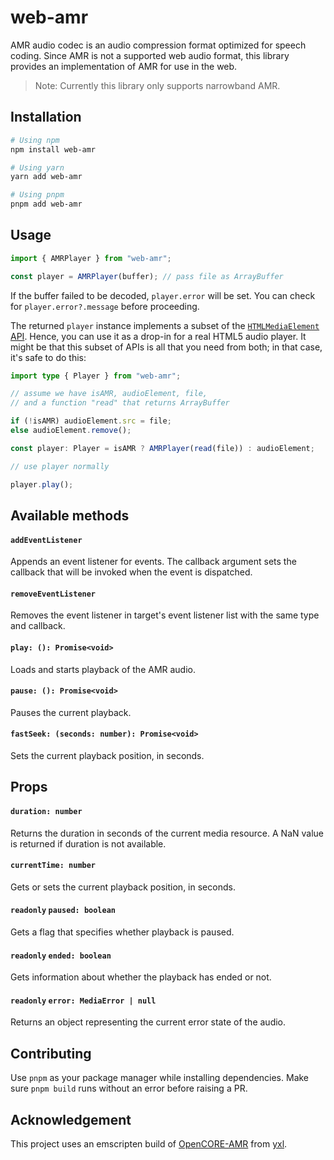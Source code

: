 # web-amr

AMR audio codec is an audio compression format optimized for speech coding. Since AMR is not a supported web audio format, this library provides an implementation of AMR for use in the web.

> Note: Currently this library only supports narrowband AMR.

## Installation

```sh
# Using npm
npm install web-amr

# Using yarn
yarn add web-amr

# Using pnpm
pnpm add web-amr
```

## Usage

```TypeScript
import { AMRPlayer } from "web-amr";

const player = AMRPlayer(buffer); // pass file as ArrayBuffer
```

If the buffer failed to be decoded, `player.error` will be set. You can check for `player.error?.message` before proceeding.

The returned `player` instance implements a subset of the [`HTMLMediaElement` API](https://developer.mozilla.org/en-US/docs/Web/API/HTMLMediaElement). Hence, you can use it as a drop-in for a real HTML5 audio player. It might be that this subset of APIs is all that you need from both; in that case, it's safe to do this:

```TypeScript
import type { Player } from "web-amr";

// assume we have isAMR, audioElement, file,
// and a function "read" that returns ArrayBuffer

if (!isAMR) audioElement.src = file;
else audioElement.remove();

const player: Player = isAMR ? AMRPlayer(read(file)) : audioElement;

// use player normally

player.play();
```

## Available methods

#### `addEventListener`

Appends an event listener for events. The callback argument sets the callback that will be invoked when the event is dispatched.

#### `removeEventListener`

Removes the event listener in target's event listener list with the same type and callback.

#### `play: (): Promise<void>`

Loads and starts playback of the AMR audio.

#### `pause: (): Promise<void>`

Pauses the current playback.

#### `fastSeek: (seconds: number): Promise<void>`

Sets the current playback position, in seconds.

## Props

#### `duration: number`

Returns the duration in seconds of the current media resource. A NaN value is returned if duration is not available.

#### `currentTime: number`

Gets or sets the current playback position, in seconds.

#### `readonly` `paused: boolean`

Gets a flag that specifies whether playback is paused.

#### `readonly` `ended: boolean`

Gets information about whether the playback has ended or not.

#### `readonly` `error: MediaError | null`

Returns an object representing the current error state of the audio.

## Contributing

Use `pnpm` as your package manager while installing dependencies. Make sure `pnpm build` runs without an error before raising a PR.

## Acknowledgement

This project uses an emscripten build of [OpenCORE-AMR](https://sourceforge.net/projects/opencore-amr/) from [yxl](https://github.com/yxl/opencore-amr-js).
